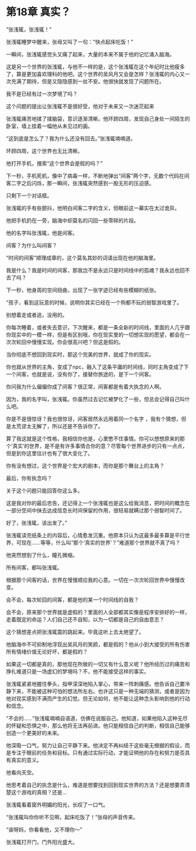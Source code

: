 ﻿# 第18章 真实？

“张浅辄，张浅辄！”

张浅辄睡梦中醒来，张母又叫了一句：“快点起床吃饭！”

一瞬间，张浅辄感觉头又痛了起来，大量的本来不属于他的记忆涌入脑海。

这是另一个世界的张浅辄，与他不一样的是，这个张浅辄在这个年纪时比他瘦多了，算是更加喜欢理科的他吧。这个世界的吴风月又会是怎样？张浅辄的内心又一次充满了期待，但是又隐隐感到一丝不安。他很快就发现了问题所在。

我不是已经有过一次梦境了吗？

这个问题的提出让张浅辄不是很好受，他对于未来又一次迷茫起来

张浅辄痛苦地揉了揉脑袋，意识逐渐清晰。他环顾四周，发现自己身处一间陌生的卧室，墙上挂着一幅他从未见过的画。

“这到底是怎么了？我为什么还没有回去。”张浅辄喃喃道。

环顾四周，这个世界也无比清晰。

他打开手机，搜索“这个世界会是假的吗？”

下一秒，手机死机，像中了病毒一样，不断地弹出“间客”两个字，无数个代码在间客二字之后闪烁，那一瞬间，张浅辄突然感到一股无形的压迫感。

只剩下一个对话框。

张浅辄的手有些颤抖，他明白间客二字的含义，但眼前这一幕实在太过诡异。

他把手机扔在一旁，脑海中却莫名的闪回一些零碎的片段。

他的名字叫张浅辄，他是间客。

间客？为什么叫间客？

“时间的间客”顺理成章的，这个莫名其妙的词语出现在他的脑海里。

我是什么？我是时间的间客，那我岂不是永远只是时间线中的孤魂？我永远也回不去了吗？

下一秒，他身周的空间扭曲，出现了一张字迹已经有些模糊的纸张。

“孩子，看到这玩意的时候，说明你其实已经在一个狗都不玩的弱智游戏里了。

别想着走或者逃，没用的。

你每次睡着，或者失去意识，下次醒来，都是一条全新的时间线，里面的人几乎跟你现实中的一模一样，但是有区别哦，你在现实里的一切想实现的愿望，都会在一次次轮回中慢慢实现。你会很高兴吧？但这是假的。

当你彻底不想回到现实时，那这个完美的世界，就成了你的现实。

你也就从世界的主角，变成了npc，融入了这条平庸的时间线，同时主角变成了下一个间客，也就是说，没有你了，接替你旅途的，是下一个间客。

你问我为什么偏偏你成了间客？很正常，间客都是有着大执念的人啊。

因为，我的名字叫，张浅辄。你虽然过去记忆被梦化了一些，但总会记得自己叫什么吧。

你是不是很惊讶？我也很惊讶，间客居然永远用着同一个名字 ，我有个猜想，但是太荒谬太无解了，所以还是不告诉你了。

算了我这就是这个性格，我相信你也是，心里憋不住事情。你可以想想原来的那个‘真实’的世界，是不是有许多事情合你的意？尽管每个世界进步的只有一点点，但是到你这里估计也有了很大变化了。

你有没有想过，这个世界是个宏大的剧本，而你是那个舞台上的主角？

最后，你有执念吗？

关于这个问题只能回答你这么多。

这是我对你的最后忠告，还记得上一个张浅辄也是这么给我消息，把时间的概念在一部分空间中抹去达成信息长时间保留的作用，很轻易就瞒过那个弱智时间了。

好了，张浅辄，该出发了。”

张浅辄读完纸条上的内容后，心情愈发沉重。他原本只认为这最多最多算是平行世界，可现在……等等，什么叫“那个‘真实的世界’？”难道那个世界就不真了吗？

他突然想到了什么，瞳孔微缩。

所有间客，都叫张浅辄。

根据那个间客的话，世界在慢慢顺应我的心意。一切在一次次轮回世界中慢慢改变。

会不会，每次轮回的间客，都是他的某一个时间线的自我？

会不会，原来那个世界就是虚假的？里面的人全部都其实像是程序安排好的一样，走着既定的命运？人们自己还不自知，以为一切都是自己的自由意志？

这个猜想差点把张浅辄震的跳起来。毕竟这听上去太绝望了。

他脑海中不可抑制地浮现出吴风月的笑颜，都是假的？他从小到大接受的所有伤害所有情绪价值无论好坏，都是假的？

如果这一切都是真的，那他现在所做的一切又有什么意义呢？他所经历过的痛苦和挣扎难道只是一场虚幻的梦境吗？不，他不能接受这样的事实。

张浅辄紧紧地握住拳头，指甲深深地陷入掌心，带来一阵刺痛感。他告诉自己要冷静下来，不能被这种可怕的想法所左右。也许这只是一种无端的猜测，或者是因为他对现实感到不满而产生的幻觉。但无论如何，他不能让这种念头影响到他的行动和信念。

“不会的……”张浅辄喃喃自语道，仿佛在说服自己。他知道，如果他陷入这种无尽的怀疑和恐惧之中，那么他将无法再前进。他只能相信自己的判断，相信自己能够创造一个更美好的未来。

他深吸一口气，努力让自己平静下来。他决定不再纠结于这些毫无根据的假设，而是专注于眼前的任务和目标。只有通过实际行动，才能证明他的存在和努力是否具有真实的意义。

他看向天空。

他思考着自己的执念是什么，难道是想要找到回到现实世界的方法？还是想要弄清楚这个游戏的真相？还是…

张浅辄看着窗外明媚的阳光，长叹了一口气。

“张浅辄叫你你听不见啊，起床吃饭了！”张母的声音传来。

“诶呀妈，你看看他，又不理你～”

张浅辄打开门，门外阳光盛大。

